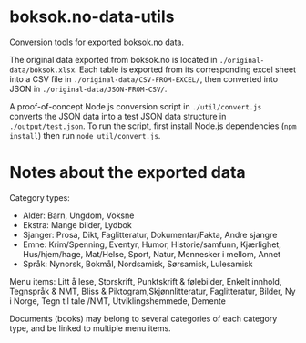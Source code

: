 boksok.no-data-utils
====================

Conversion tools for exported boksok.no data. 

The original data exported from boksok.no is located in ```./original-data/boksok.xlsx```. Each table is exported from its corresponding excel sheet into a CSV file in ```./original-data/CSV-FROM-EXCEL/```, then converted into JSON in ```./original-data/JSON-FROM-CSV/```.

A proof-of-concept Node.js conversion script in ```./util/convert.js``` converts the JSON data into a test JSON data structure in ```./output/test.json```. To run the script, first install Node.js dependencies (```npm install```) then run ```node util/convert.js```.


# Notes about the exported data

Category types:

* Alder: Barn, Ungdom, Voksne
* Ekstra: Mange bilder, Lydbok
* Sjanger: Prosa, Dikt, Faglitteratur, Dokumentar/Fakta, Andre sjangre
* Emne: Krim/Spenning, Eventyr, Humor, Historie/samfunn, Kjærlighet, Hus/hjem/hage, Mat/Helse, Sport, Natur, Mennesker i mellom, Annet
* Språk: Nynorsk, Bokmål, Nordsamisk, Sørsamisk, Lulesamisk

Menu items: Litt å lese, Storskrift, Punktskrift & følebilder, Enkelt innhold, Tegnspråk & NMT, Bliss & Piktogram,Skjønnlitteratur, Faglitteratur, Bilder, Ny i Norge, Tegn til tale /NMT, Utviklingshemmede, Demente

Documents (books) may belong to several categories of each category type, and be linked to multiple menu items.
